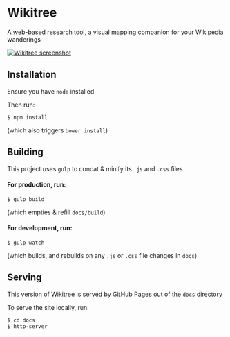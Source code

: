 Wikitree
===========
A web-based research tool, a visual mapping companion for your Wikipedia wanderings

[![Wikitree screenshot](http://i.imgur.com/16H2cSY.png)](https://wikitree.website/)

## Installation

Ensure you have `node` installed

Then run:
```
$ npm install
```
(which also triggers `bower install`)

## Building

This project uses `gulp` to concat & minify its `.js` and `.css` files

#### For production, run:
```
$ gulp build
```
(which empties & refill `docs/build`)

#### For development, run:
```
$ gulp watch
```
(which builds, and rebuilds on any `.js` or `.css` file changes in `docs`)

## Serving

This version of Wikitree is served by GitHub Pages out of the `docs` directory

To serve the site locally, run:
```
$ cd docs
$ http-server
```
